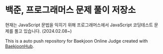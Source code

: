 # 백준, 프로그래머스 문제 풀이 저장소
현재는 JavaScript 문법을 익히기 위해 프로그래머스에서 JavaScript 코딩테스트 문제를 풀고 있습니다. (2024.02.08~) 

This is a auto push repository for Baekjoon Online Judge created with [BaekjoonHub](https://github.com/BaekjoonHub/BaekjoonHub).

